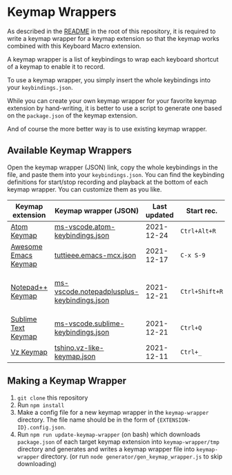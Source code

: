 # Keymap Wrappers

As described in the [README](../README.md) in the root of this repository, it is required to write a keymap wrapper for a keymap extension so that the keymap works combined with this Keyboard Macro extension.

A keymap wrapper is a list of keybindings to wrap each keyboard shortcut of a keymap to enable it to record.

To use a keymap wrapper, you simply insert the whole keybindings into your `keybindings.json`.

While you can create your own keymap wrapper for your favorite keymap extension by hand-writing, it is better to use a script to generate one based on the `package.json` of the keymap extension.

And of course the more better way is to use existing keymap wrapper.

## Available Keymap Wrappers

Open the keymap wrapper (JSON) link, copy the whole keybindings in the file, and paste them into your `keybindings.json`.
You can find the keybinding definitions for start/stop recording and playback at the bottom of each keymap wrapper. You can customize them as you like.

| Keymap extension | Keymap wrapper (JSON) | Last updated | Start rec. | Stop rec. | Playback | Note |
| ---------------- | -------------- | ------------ | ---------- | --------- | -------- | ---- |
| [Atom Keymap](https://marketplace.visualstudio.com/items?itemName=ms-vscode.atom-keybindings) | [ms-vscode.atom-keybindings.json](ms-vscode.atom-keybindings.json) | 2021-12-24 | `Ctrl+Alt+R` | `Ctrl+Alt+R` | `Ctrl+Alt+P` | |
| [Awesome Emacs Keymap](https://marketplace.visualstudio.com/items?itemName=tuttieee.emacs-mcx) | [tuttieee.emacs-mcx.json](tuttieee.emacs-mcx.json) | 2021-12-17 | `C-x S-9` | `C-x S-0` | `C-x e` | VS Code can't map '(' and ')' keys |
| [Notepad++ Keymap](https://marketplace.visualstudio.com/items?itemName=ms-vscode.notepadplusplus-keybindings) | [ms-vscode.notepadplusplus-keybindings.json](ms-vscode.notepadplusplus-keybindings.json) | 2021-12-21 | `Ctrl+Shift+R` | `Ctrl+Shift+R` | `Ctrl+Shift+P` | `Ctrl+Shift+P` conflicts with Command Palette. |
| [Sublime Text Keymap](https://marketplace.visualstudio.com/items?itemName=ms-vscode.sublime-keybindings) | [ms-vscode.sublime-keybindings.json](ms-vscode.sublime-keybindings.json) | 2021-12-21 | `Ctrl+Q` | `Ctrl+Q` | `Ctrl+Shift+Q` | |
| [Vz Keymap](https://marketplace.visualstudio.com/items?itemName=tshino.vz-like-keymap) | [tshino.vz-like-keymap.json](tshino.vz-like-keymap.json) | 2021-12-11 | `Ctrl+_` | `Ctrl+^` | `Ctrl+^` | |

## Making a Keymap Wrapper

1. `git clone` this repository
2. Run `npm install`
3. Make a config file for a new keymap wrapper in the `keymap-wrapper` directory. The file name should be in the form of `{EXTENSION-ID}.config.json`.
4. Run `npm run update-keymap-wrapper` (on bash) which downloads `package.json` of each target keymap extension into `keymap-wrapper/tmp` directory and generates and writes a keymap wrapper file into `keymap-wrapper` directory. (or run `node generator/gen_keymap_wrapper.js` to skip downloading)
